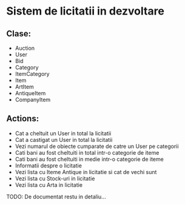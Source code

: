 # Sistem de licitatii in dezvoltare

## Clase:
* Auction
* User
* Bid
* Category
* ItemCategory
* Item
* ArtItem
* AntiqueItem
* CompanyItem

## Actions:
* Cat a cheltuit un User in total la licitatii
* Cat a castigat un User in total la licitatii 
* Vezi numarul de obiecte cumparate de catre un User pe categorii
* Cati bani au fost cheltuiti in total intr-o categorie de iteme
* Cati bani au fost cheltuiti in medie intr-o categorie de iteme
* Informatii despre o licitatie
* Vezi lista cu Iteme Antique in licitatie si cat de vechi sunt
* Vezi lista cu Stock-uri in licitatie
* Vezi lista cu Arta in licitatie 

TODO:
De documentat restu in detaliu...